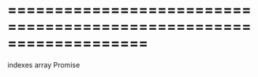 <!--**
/*-------------------------------------------
    Auto-generated file. Do not modify.
-------------------------------------------

**-->
===================================================================
===================================================================

<!--shortDescription-->

<!--/shortDescription-->

<!--paramName1-->indexes<!--/paramName1-->
<!--paramType1-->array<!--/paramType1-->
<!--paramDescription1-->

<!--/paramDescription1-->

<!--returnType-->Promise<!--/returnType-->
<!--returnDescription-->

<!--/returnDescription-->

<!--fullDescription-->

<!--/fullDescription-->